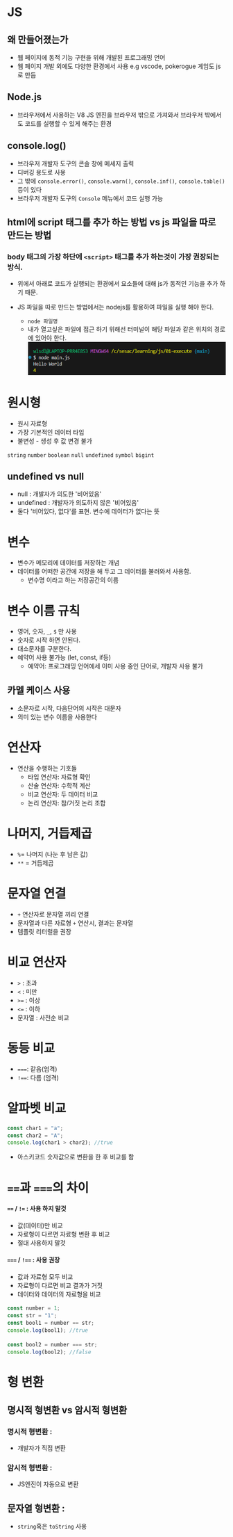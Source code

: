 # JS

## 왜 만들어졌는가

- 웹 페이지에 동적 기능 구현을 위해 개발된 프로그래밍 언어
- 웹 페이지 개발 외에도 다양한 환경에서 사용 e.g vscode, pokerogue 게임도 js로 만듬

## Node.js

- 브라우저에서 사용하는 V8 JS 엔진을 브라우저 밖으로 가져와서 브라우저 밖에서도 코드를 실행할 수 있게 해주는 환경

## console.log()

- 브라우저 개발자 도구의 콘솔 창에 메세지 출력
- 디버깅 용도로 사용
- 그 밖에 `console.error()`, `console.warn()`, `console.inf()`, `console.table()` 등이 있다
- 브라우저 개발자 도구의 `Console` 메뉴에서 코드 실행 가능

## html에 script 태그를 추가 하는 방법 vs js 파일을 따로 만드는 방법

### body 태그의 가장 하단에 `<script>` 태그를 추가 하는것이 가장 권장되는 방식.

- 위에서 아래로 코드가 실행되는 환경에서 요소들에 대해 js가 동적인 기능을 추가 하기 때문.

- JS 파일을 따로 만드는 방법에서는 nodejs를 활용하여 파일을 실행 해야 한다.
  - `node 파일명`
  - 내가 열고싶은 파일에 접근 하기 위해선 터미널이 해당 파일과 같은 위치의 경로에 있어야 한다.
    ![alt text](image.png)

# 원시형

- 원시 자료형
- 가장 기본적인 데이터 타입
- 불변성 - 생성 후 값 변경 불가

`string`
`number`
`boolean`
`null`
`undefined`
`symbol`
`bigint`

## undefined vs null

- null : 개발자가 의도한 '비어있음'
- undefined : 개발자가 의도하지 않은 '비어있음'
- 둘다 '비어있다, 없다'를 표현. 변수에 데이터가 없다는 뜻

# 변수

- 변수가 메모리에 데이터를 저장하는 개념
- 데이터를 어떠한 공간에 저장을 해 두고 그 데이터를 불러와서 사용함.
  - 변수명 이라고 하는 저장공간의 이름

# 변수 이름 규칙

- 영어, 숫자, `_`, `$` 만 사용
- 숫자로 시작 하면 안된다.
- 대소문자를 구분한다.
- 예약어 사용 불가능 (let, const, if등)
  - 예약어: 프로그래밍 언어에세 이미 사용 중인 단어로, 개발자 사용 불가

## 카멜 케이스 사용

- 소문자로 시작, 다음단어의 시작은 대문자
- 의미 있는 변수 이름을 사용한다

# 연산자

- 연산을 수행하는 기호들
  - 타입 연산자: 자료형 확인
  - 산술 연산자: 수학적 계산
  - 비교 연산자: 두 데이터 비교
  - 논리 연산자: 참/거짓 논리 조합

# 나머지, 거듭제곱

- `%`= 나머지 (나눈 후 남은 값)
- `**` = 거듭제곱

# 문자열 연결

- `+` 연산자로 문자열 끼리 연결
- 문자열과 다른 자료형 `+` 연산시, 결과는 문자열
- 템플릿 리터럴을 권장

# 비교 연산자

- `>` : 초과
- `<` : 미만
- `>=` : 이상
- `<=` : 이하
- 문자열 : 사전순 비교

# 동등 비교

- `===`: 같음(엄격)
- `!==`: 다름 (엄격)

# 알파벳 비교

```javascript
const char1 = "a";
const char2 = "A";
console.log(char1 > char2); //true
```

- 아스키코드 숫자값으로 변환을 한 후 비교를 함

# `==`과 `===`의 차이

#### `==` / `!=` : 사용 하지 말것

- 값(데이터)만 비교
- 자료형이 다르면 자료형 변환 후 비교
- 절대 사용하지 말것

#### `===` / `!==` : 사용 권장

- 값과 자료형 모두 비교
- 자료형이 다르면 비교 결과가 거짓
- 데이터와 데이터의 자료형을 비교

```js
const number = 1;
const str = "1";
const bool1 = number == str;
console.log(bool1); //true

const bool2 = number === str;
console.log(bool2); //false
```

# 형 변환

## 명시적 형변환 vs 암시적 형변환

### 명시적 형변환 :

- 개발자가 직접 변환

### 암시적 형변환 :

- JS엔진이 자동으로 변환

## 문자열 형변환 :

- `string`혹은 `toString` 사용
